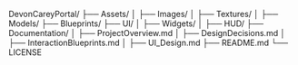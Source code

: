 DevonCareyPortal/
├── Assets/
│   ├── Images/
│   ├── Textures/
│   ├── Models/
├── Blueprints/
├── UI/
│   ├── Widgets/
│   ├── HUD/
├── Documentation/
│   ├── ProjectOverview.md
│   ├── DesignDecisions.md
│   ├── InteractionBlueprints.md
│   ├── UI_Design.md
├── README.md
└── LICENSE